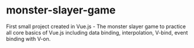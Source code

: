 # monster-slayer-game
First small project created in Vue.js - The monster slayer game to practice all core basics of Vue.js including data binding, interpolation, V-bind, event binding with V-on. 
